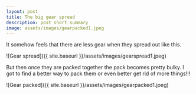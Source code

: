 ```yaml
---
layout: post
title: The big gear spread 
description: post short summary
image: assets/images/gearpacked1.jpeg
---
```


It somehow feels that there are less gear when they spread out like this. 

![Gear spread]({{ site.baseurl }}/assets/images/gearspread1.jpeg)

But then once they are packed together  the pack becomes pretty bulky. I got to find a better way to pack them or even better get rid of more things!!!

![Gear packed]({{ site.baseurl }}/assets/images/gearpacked1.jpeg)

